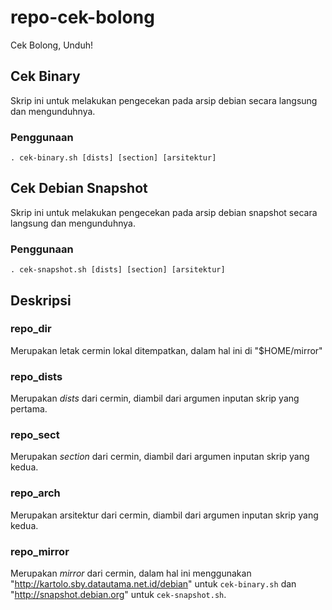 # repo-cek-bolong
Cek Bolong, Unduh!

## Cek Binary
Skrip ini untuk melakukan pengecekan pada arsip debian secara langsung dan mengunduhnya.

### Penggunaan
```
. cek-binary.sh [dists] [section] [arsitektur]
```

## Cek Debian Snapshot
Skrip ini untuk melakukan pengecekan pada arsip debian snapshot secara langsung dan mengunduhnya.

### Penggunaan
```
. cek-snapshot.sh [dists] [section] [arsitektur]
```

## Deskripsi

### repo_dir
Merupakan letak cermin lokal ditempatkan, dalam hal ini di "$HOME/mirror"

### repo_dists
Merupakan _dists_ dari cermin, diambil dari argumen inputan skrip yang pertama.

### repo_sect
Merupakan _section_ dari cermin, diambil dari argumen inputan skrip yang kedua.

### repo_arch
Merupakan arsitektur dari cermin, diambil dari argumen inputan skrip yang kedua.

### repo_mirror
Merupakan _mirror_ dari cermin, dalam hal ini menggunakan "http://kartolo.sby.datautama.net.id/debian" untuk `cek-binary.sh` dan "http://snapshot.debian.org" untuk `cek-snapshot.sh`.
